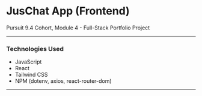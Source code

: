 # JusChat App (Frontend)

Pursuit 9.4 Cohort, Module 4 - Full-Stack Portfolio Project

---

### Technologies Used

* JavaScript
* React
* Tailwind CSS
* NPM (dotenv, axios, react-router-dom)

---
